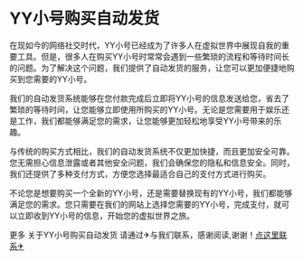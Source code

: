 # YY小号购买自动发货

在现如今的网络社交时代，YY小号已经成为了许多人在虚拟世界中展现自我的重要工具。但是，很多人在购买YY小号时常常会遇到一些繁琐的流程和等待时间长的问题。为了解决这个问题，我们提供了自动发货的服务，让您可以更加便捷地购买到您需要的YY小号。

我们的自动发货系统能够在您付款完成后立即将YY小号的信息发送给您，省去了繁琐的等待时间，让您能够立即使用所购买的YY小号。无论是您需要用于娱乐还是工作，我们都能够满足您的需求，让您能够更加轻松地享受YY小号带来的乐趣。

与传统的购买方式相比，我们的自动发货系统不仅更加快捷，而且更加安全可靠。您无需担心信息泄露或者其他安全问题，我们会确保您的隐私和信息安全。同时，我们还提供了多种支付方式，方便您选择最适合自己的支付方式进行购买。

不论您是想要购买一个全新的YY小号，还是需要替换现有的YY小号，我们都能够满足您的需求。您只需要在我们的网站上选择您需要的YY小号，完成支付，就可以立即收到YY小号的信息，开始您的虚拟世界之旅。

更多 关于YY小号购买自动发货 请通过✈与我们联系，感谢阅读,谢谢！[点这里联系✈](https://ww.k02.cc)